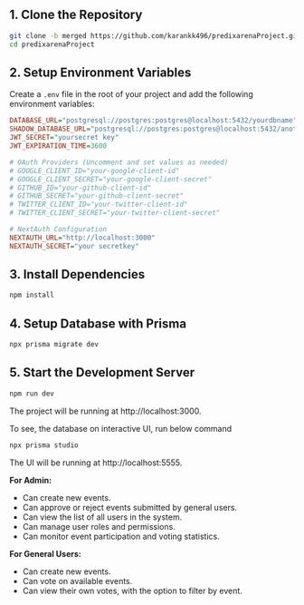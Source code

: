 ## 1. Clone the Repository

```bash
git clone -b merged https://github.com/karankk496/predixarenaProject.git
cd predixarenaProject
```
## 2. Setup Environment Variables

Create a `.env` file in the root of your project and add the following environment variables:

```ini
DATABASE_URL="postgresql://postgres:postgres@localhost:5432/yourdbname"
SHADOW_DATABASE_URL="postgresql://postgres:postgres@localhost:5432/anotherdbnameforbackup"
JWT_SECRET="yoursecret key"
JWT_EXPIRATION_TIME=3600

# OAuth Providers (Uncomment and set values as needed)
# GOOGLE_CLIENT_ID="your-google-client-id"
# GOOGLE_CLIENT_SECRET="your-google-client-secret"
# GITHUB_ID="your-github-client-id"
# GITHUB_SECRET="your-github-client-secret"
# TWITTER_CLIENT_ID="your-twitter-client-id"
# TWITTER_CLIENT_SECRET="your-twitter-client-secret"

# NextAuth Configuration
NEXTAUTH_URL="http://localhost:3000"
NEXTAUTH_SECRET="your secretkey"
```
## 3. Install Dependencies

```bash
npm install
```
## 4. Setup Database with Prisma

```bash
npx prisma migrate dev 
```
## 5. Start the Development Server

```bash
npm run dev
```
The project will be running at http://localhost:3000.

To see, the database on interactive UI, run below command

```bash
npx prisma studio
```
The UI will be running at http://localhost:5555.



**For Admin:**  
- Can create new events.  
- Can approve or reject events submitted by general users.  
- Can view the list of all users in the system.  
- Can manage user roles and permissions.  
- Can monitor event participation and voting statistics.  

**For General Users:**  
- Can create new events.  
- Can vote on available events.  
- Can view their own votes, with the option to filter by event.  


